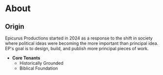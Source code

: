 # About

## Origin

Epicurus Productions started in 2024 as a response to the shift in society where political ideas were becoming the more important than principal idea. EP's goal is to design, build, and publish more principal pieces of work.

* **Core Tenants**
    * Historically Grounded
    * Biblical Foundation